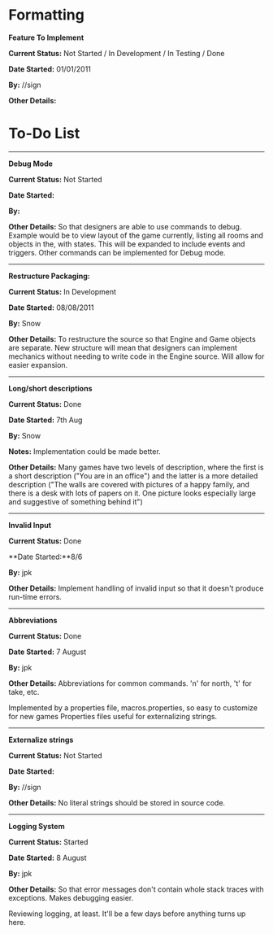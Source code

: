 # Formatting #

**Feature To Implement**

**Current Status:** Not Started / In Development / In Testing / Done

**Date Started:** 01/01/2011

**By:** //sign

**Other Details:**
# To-Do List #

---

**Debug Mode**

**Current Status:** Not Started

**Date Started:**

**By:**

**Other Details:** So that designers are able to use commands to debug. Example would be to view layout of the game currently, listing all rooms and objects in the, with states. This will be expanded to include events and triggers. Other commands can be implemented for Debug mode.

---

**Restructure Packaging:**

**Current Status:** In Development

**Date Started:** 08/08/2011

**By:** Snow

**Other Details:** To restructure the source so that Engine and Game objects are separate. New structure will mean that designers can implement mechanics without needing to write code in the Engine source. Will allow for easier expansion.


---

**Long/short descriptions**

**Current Status:** Done

**Date Started:** 7th Aug

**By:** Snow

**Notes:** Implementation could be made better.

**Other Details:** Many games have two levels of description, where the first is a short description  ("You are in an office") and the latter is a more detailed description ("The walls are covered with pictures of a happy family, and there is a desk with lots of papers on it. One picture looks especially large and suggestive of something behind it")

---


**Invalid Input**

**Current Status:** Done

**Date Started:**8/6

**By:** jpk

**Other Details:** Implement handling of invalid input so that it doesn't produce run-time errors.


---


**Abbreviations**

**Current Status:** Done

**Date Started:** 7 August

**By:** jpk

**Other Details:** Abbreviations for common commands. 'n' for north, 't' for take, etc.

Implemented by a properties file, macros.properties, so easy to customize for new games
Properties files useful for externalizing strings.


---


**Externalize strings**

**Current Status:** Not Started

**Date Started:**

**By:** //sign

**Other Details:** No literal strings should be stored in source code.


---


**Logging System**

**Current Status:** Started

**Date Started:** 8 August

**By:** jpk

**Other Details:** So that error messages don't contain whole stack traces with exceptions. Makes debugging easier.

Reviewing logging, at least. It'll be a few days before anything turns up here.